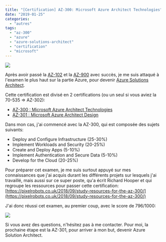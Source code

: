 ```yaml
---
title: "[Certification] AZ-300: Microsoft Azure Architect Technologies"
date: "2019-01-25"
categories: 
  - "autres"
tags: 
  - "az-300"
  - "azure"
  - "azure-solutions-architect"
  - "certification"
  - "microsoft"
---
```


![](https://cloudyjourney.fr/wp-content/uploads/2019/01/exam-az300-600x600.png)

Après avoir passé la [AZ-102](https://cloudyjourney.fr/2018/10/16/certification-az-102-microsoft-azure-administrator-certification-transition-exam/) et la [AZ-900](https://cloudyjourney.fr/2019/01/24/certification-az-900-microsoft-azure-fundamentals/) avec succès, je me suis attaqué à l'examen le plus haut sur la partie Azure, pour devenir [Azure Solutions Architect](https://www.microsoft.com/en-us/learning/azure-solutions-architect.aspx).

Cette certification est divisé en 2 certifications (ou un seul si vous aviez la 70-535 => AZ-302):

- [AZ-300 : Microsoft Azure Architect Technologies](https://www.microsoft.com/en-us/learning/exam-AZ-300.aspx)
- [AZ-301 : Microsoft Azure Architect Design](https://www.microsoft.com/en-us/learning/exam-AZ-301.aspx)

Dans mon cas, j'ai commencé avec la AZ-300, qui est composée des sujets suivants:

- Deploy and Configure Infrastructure (25-30%)
- Implement Workloads and Security (20-25%)
- Create and Deploy Apps (5-10%)
- Implement Authentication and Secure Data (5-10%)
- Develop for the Cloud (20-25%)

Pour préparer cet examen, je me suis surtout appuyé sur mes connaissances que j'ai acquis durant les différents projets sur lesquels j'ai travaillé, mais aussi sur ce super poste, qu'a écrit Richard Hooper et qui regroupe les ressources pour passer cette certification: [https://pixelrobots.co.uk/2018/09/study-resources-for-the-az-300/](https://pixelrobots.co.uk/2018/09/study-resources-for-the-az-300/)

J'ai donc réussi cet examen, au premier coup, avec le score de 796/1000:

![](https://i1.wp.com/cloudyjourney.fr/wp-content/uploads/2019/01/AZ300_scorereport.jpg?fit=762%2C653&ssl=1)

Si vous avez des questions, n'hésitez pas à me contacter. Pour moi, la prochaine étape est la AZ-301, pour arriver à mon but, devenir Azure Solution Architect.
